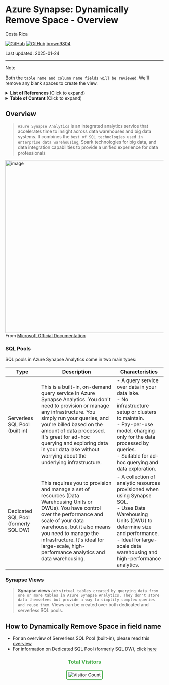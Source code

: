 # Azure Synapse: Dynamically Remove Space - Overview

Costa Rica

[![GitHub](https://badgen.net/badge/icon/github?icon=github&label)](https://github.com) 
[![GitHub](https://img.shields.io/badge/--181717?logo=github&logoColor=ffffff)](https://github.com/)
[brown9804](https://github.com/brown9804)

Last updated: 2025-01-24

----------

> [!NOTE]
> Both the `table name and column name fields will be reviewed`. We'll remove any blank spaces to create the view.

<details>
<summary><b>List of References </b> (Click to expand)</summary>

- [What is Azure Synapse Analytics?](https://learn.microsoft.com/en-us/azure/synapse-analytics/overview-what-is)
- [What is dedicated SQL pool (formerly SQL DW) in Azure Synapse Analytics?](https://learn.microsoft.com/en-us/azure/synapse-analytics/sql-data-warehouse/sql-data-warehouse-overview-what-is)
- [Serverless SQL pool in Azure Synapse Analytics](https://learn.microsoft.com/en-us/azure/synapse-analytics/sql/on-demand-workspace-overview)
- [Create and use views using serverless SQL pool in Azure Synapse Analytics](https://learn.microsoft.com/en-us/azure/synapse-analytics/sql/create-use-views)
  
</details>

<details>
<summary><b>Table of Content </b> (Click to expand)</summary>

- [Overview](#overview)
    - [SQL Pools](#sql-pools)
    - [Synapse Views](#synapse-views)
- [How to Dynamically Remove Space in field name](#how-to-dynamically-remove-space-in-field-name)

</details>

## Overview 

> `Azure Synapse Analytics` is an integrated analytics service that accelerates time to insight across data warehouses and big data systems.
> It combines the `best of SQL technologies used in enterprise data warehousing`, Spark technologies for big data, and data integration
> capabilities to provide a unified experience for data professionals

<img width="550" alt="image" src="https://github.com/user-attachments/assets/9a753e36-e229-4da7-8a87-a5c21ddd70f9"> <br/>
From [Microsoft Official Documentation](https://learn.microsoft.com/en-us/azure/synapse-analytics/overview-what-is)

### SQL Pools

SQL pools in Azure Synapse Analytics come in two main types:

| Type | Description | Characteristics | 
| --- | --- | --- |
| Serverless SQL Pool (built in) | This is a built-in, on-demand query service in Azure Synapse Analytics. You don't need to provision or manage any infrastructure. You simply run your queries, and you're billed based on the amount of data processed. It's great for ad-hoc querying and exploring data in your data lake without worrying about the underlying infrastructure. |    - A query service over data in your data lake. <br/> - No infrastructure setup or clusters to maintain. <br/> - Pay-per-use model, charging only for the data processed by queries. <br/> - Suitable for ad-hoc querying and data exploration. |
| Dedicated SQL Pool (formerly SQL DW) | This requires you to provision and manage a set of resources (Data Warehousing Units or DWUs). You have control over the performance and scale of your data warehouse, but it also means you need to manage the infrastructure. It's ideal for large-scale, high-performance analytics and data warehousing. |    - A collection of analytic resources provisioned when using Synapse SQL. <br/> - Uses Data Warehousing Units (DWU) to determine size and performance. <br/> - Ideal for large-scale data warehousing and high-performance analytics. | 

### Synapse Views

> **Synapse views** are `virtual tables created by querying data from one or more tables in Azure Synapse Analytics.
> They don't store data themselves but provide a way to simplify complex queries and reuse them`. Views can be created over both dedicated and serverless SQL pools.

## How to Dynamically Remove Space in field name

- For an overview of Serverless SQL Pool (built-in), please read this [overview](./0_serverlessSQLPool)
- For information on Dedicated SQL Pool (formerly SQL DW), click [here](./1_dedicatedSQLPoolStoreProc)

<div align="center">
  <h3 style="color: #4CAF50;">Total Visitors</h3>
  <img src="https://profile-counter.glitch.me/brown9804/count.svg" alt="Visitor Count" style="border: 2px solid #4CAF50; border-radius: 5px; padding: 5px;"/>
</div>
